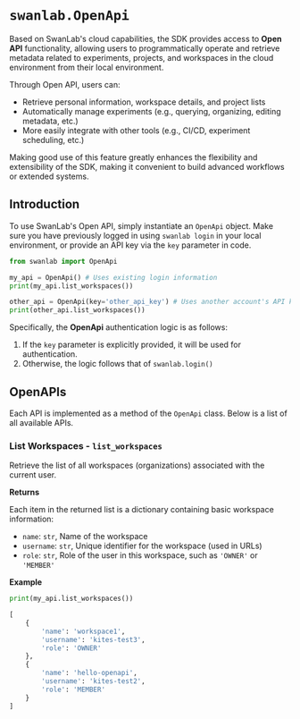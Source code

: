 # `swanlab.OpenApi`

Based on SwanLab's cloud capabilities, the SDK provides access to **Open API** functionality, allowing users to programmatically operate and retrieve metadata related to experiments, projects, and workspaces in the cloud environment from their local environment.

Through Open API, users can:

* Retrieve personal information, workspace details, and project lists
* Automatically manage experiments (e.g., querying, organizing, editing metadata, etc.)
* More easily integrate with other tools (e.g., CI/CD, experiment scheduling, etc.)

Making good use of this feature greatly enhances the flexibility and extensibility of the SDK, making it convenient to build advanced workflows or extended systems.

## Introduction

To use SwanLab's Open API, simply instantiate an `OpenApi` object. Make sure you have previously logged in using `swanlab login` in your local environment, or provide an API key via the `key` parameter in code.

```python
from swanlab import OpenApi

my_api = OpenApi() # Uses existing login information
print(my_api.list_workspaces())

other_api = OpenApi(key='other_api_key') # Uses another account's API key
print(other_api.list_workspaces())
```

Specifically, the **OpenApi** authentication logic is as follows:

1. If the `key` parameter is explicitly provided, it will be used for authentication.
2. Otherwise, the logic follows that of `swanlab.login()`

## OpenAPIs

Each API is implemented as a method of the `OpenApi` class. Below is a list of all available APIs.

### List Workspaces - `list_workspaces`

Retrieve the list of all workspaces (organizations) associated with the current user.

**Returns**

Each item in the returned list is a dictionary containing basic workspace information:

- `name`: `str`, Name of the workspace
- `username`: `str`, Unique identifier for the workspace (used in URLs)
- `role`: `str`, Role of the user in this workspace, such as `'OWNER'` or `'MEMBER'`

**Example**

```python
print(my_api.list_workspaces())

[
    {
        'name': 'workspace1',
        'username': 'kites-test3',
        'role': 'OWNER'
    },
    {
        'name': 'hello-openapi',
        'username': 'kites-test2',
        'role': 'MEMBER'
    }
]
```

